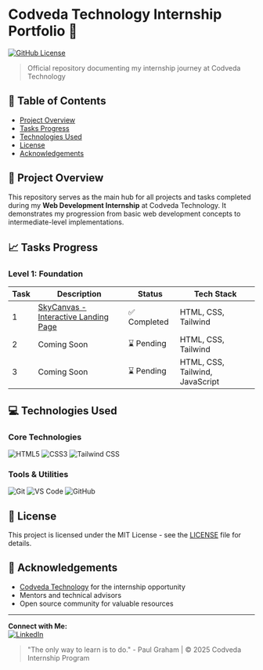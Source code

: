 # Codveda Technology Internship Portfolio 🚀

[![GitHub License](https://img.shields.io/badge/license-MIT-blue.svg)](LICENSE)

> Official repository documenting my internship journey at Codveda Technology

## 📌 Table of Contents
- [Project Overview](#-project-overview)
- [Tasks Progress](#-tasks-progress)
- [Technologies Used](#-technologies-used)
- [License](#-license)
- [Acknowledgements](#-acknowledgements)

## 🌟 Project Overview
This repository serves as the main hub for all projects and tasks completed during my **Web Development Internship** at Codveda Technology. It demonstrates my progression from basic web development concepts to intermediate-level implementations.

## 📈 Tasks Progress
### Level 1: Foundation
| Task | Description | Status | Tech Stack |
|------|-------------|--------|------------|
| 1 | [SkyCanvas - Interactive Landing Page](./Level-Basic/Task1) | ✅ Completed | HTML, CSS, Tailwind |
| 2 | Coming Soon | ⌛ Pending | HTML, CSS, Tailwind |
| 3 | Coming Soon | ⌛ Pending | HTML, CSS, Tailwind, JavaScript |

## 💻 Technologies Used
### Core Technologies
![HTML5](https://img.shields.io/badge/HTML5-E34F26?style=for-the-badge&logo=html5&logoColor=white)
![CSS3](https://img.shields.io/badge/CSS3-1572B6?style=for-the-badge&logo=css3&logoColor=white)
![Tailwind CSS](https://img.shields.io/badge/Tailwind_CSS-38B2AC?style=for-the-badge&logo=tailwind-css&logoColor=white)

### Tools & Utilities
![Git](https://img.shields.io/badge/Git-F05032?style=for-the-badge&logo=git&logoColor=white)
![VS Code](https://img.shields.io/badge/VS_Code-007ACC?style=for-the-badge&logo=visual-studio-code&logoColor=white)
![GitHub](https://img.shields.io/badge/GitHub-181717?style=for-the-badge&logo=github&logoColor=white)

## 📄 License
This project is licensed under the MIT License - see the [LICENSE](LICENSE) file for details.

## 🙏 Acknowledgements
- [Codveda Technology](https://codveda.com) for the internship opportunity
- Mentors and technical advisors
- Open source community for valuable resources

---

**Connect with Me:**  
[![LinkedIn](https://img.shields.io/badge/LinkedIn-Connect-blue?style=flat-square&logo=linkedin)](https://www.linkedin.com/in/yurida-zani-b35321211/)

> "The only way to learn is to do." - Paul Graham | © 2025 Codveda Internship Program
